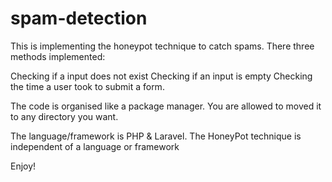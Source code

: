 # spam-detection
 This is implementing the honeypot technique to catch spams. 
 There three methods implemented:
 
 Checking if a input does not exist
 Checking if an input is empty
 Checking the time a user took to submit a form.
 
 
The code is organised like a package manager. 
You are allowed to moved it to any directory you want.  

The language/framework is PHP & Laravel. 
The HoneyPot technique is independent of a language or framework

Enjoy!

